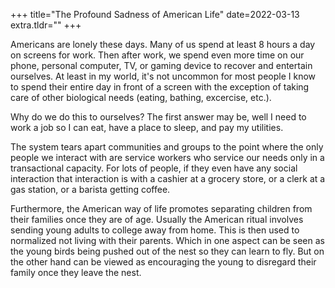 +++
title="The Profound Sadness of American Life"
date=2022-03-13
extra.tldr=""
+++

Americans are lonely these days. Many of us spend at least 8 hours a day on screens for work. Then after work, we spend even more time on our phone, personal computer, TV, or gaming device to recover and entertain ourselves. At least in my world, it's not uncommon for most people I know to spend their entire day in front of a screen with the exception of taking care of other biological needs (eating, bathing, excercise, etc.).

Why do we do this to ourselves? The first answer may be, well I need to work a job so I can eat, have a place to sleep, and pay my utilities. 

The system tears apart communities and groups to the point where the only people we interact with are service workers who service our needs only in a transactional capacity. For lots of people, if they even have any social interaction that interaction is with a cashier at a grocery store, or a clerk at a gas station, or a barista getting coffee. 

Furthermore, the American way of life promotes separating children from their families once they are of age. Usually the American ritual involves sending young adults to college away from home. This is then used to normalized not living with their parents. Which in one aspect can be seen as the young birds being pushed out of the nest so they can learn to fly. But on the other hand can be viewed as encouraging the young to disregard their family once they leave the nest. 